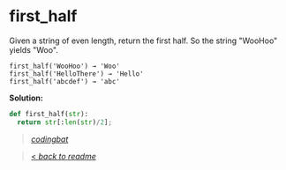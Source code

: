 # first_half

Given a string of even length, return the first half. So the string "WooHoo" yields "Woo".

```
first_half('WooHoo') → 'Woo'
first_half('HelloThere') → 'Hello'
first_half('abcdef') → 'abc'
```

**Solution:**

```python
def first_half(str):
  return str[:len(str)/2];
```

> _[codingbat](https://codingbat.com/prob/p107010)_

> [< _back to readme_](/README.md)